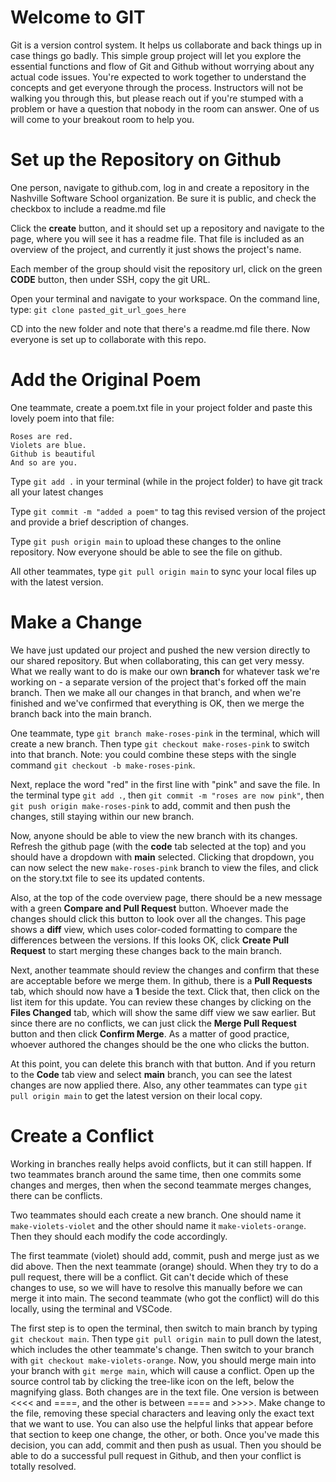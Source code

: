 
# Welcome to GIT

Git is a version control system. It helps us collaborate and back things up in case things go badly. This simple group project will let you explore the essential functions and flow of Git and Github without worrying about any actual code issues. You're expected to work together to understand the concepts and get everyone through the process. Instructors will not be walking you through this, but please reach out if you're stumped with a problem or have a question that nobody in the room can answer. One of us will come to your breakout room to help you.

# Set up the Repository on Github

One person, navigate to github.com, log in and create a repository in the Nashville Software School organization. Be sure it is public, and check the checkbox to include a readme.md file

Click the **create** button, and it should set up a repository and navigate to the page, where you will see it has a readme file. That file is included as an overview of the project, and currently it just shows the project's name.

Each member of the group should visit the repository url, click on the green **CODE** button, then under SSH, copy the git URL.

Open your terminal and navigate to your workspace. On the command line, type: `git clone pasted_git_url_goes_here` 

CD into the new folder and note that there's a readme.md file there. Now everyone is set up to collaborate with this repo.

# Add the Original Poem

One teammate, create a poem.txt file in your project folder and paste this lovely poem into that file:
```
Roses are red.
Violets are blue.
Github is beautiful
And so are you.
```

Type `git add .` in your terminal (while in the project folder) to have git track all your latest changes

Type `git commit -m "added a poem"` to tag this revised version of the project and provide a brief description of changes.

Type `git push origin main` to upload these changes to the online repository. Now everyone should be able to see the file on github.

All other teammates, type `git pull origin main` to sync your local files up with the latest version.

# Make a Change

We have just updated our project and pushed the new version directly to our shared repository. But when collaborating, this can get very messy. What we really want to do is make our own **branch** for whatever task we're working on - a separate version of the project that's forked off the main branch. Then we make all our changes in that branch, and when we're finished and we've confirmed that everything is OK, then we merge the branch back into the main branch.

One teammate, type `git branch make-roses-pink` in the terminal, which will create a new branch. Then type `git checkout make-roses-pink` to switch into that branch. Note: you could combine these steps with the single command `git checkout -b make-roses-pink`.

Next, replace the word "red" in the first line with "pink" and save the file. In the terminal type `git add .`, then `git commit -m "roses are now pink"`, then `git push origin make-roses-pink` to add, commit and then push the changes, still staying within our new branch.

Now, anyone should be able to view the new branch with its changes. Refresh the github page (with the **code** tab selected at the top) and you should have a dropdown with **main** selected. Clicking that dropdown, you can now select the new `make-roses-pink` branch to view the files, and click on the story.txt file to see its updated contents. 

Also, at the top of the code overview page, there should be a new message with a green **Compare and Pull Request** button. Whoever made the changes should click this button to look over all the changes. This page shows a **diff** view, which uses color-coded formatting to compare the differences between the versions. If this looks OK, click **Create Pull Request** to start merging these changes back to the main branch.

Next, another teammate should review the changes and confirm that these are acceptable before we merge them. In github, there is a **Pull Requests** tab, which should now have a **1** beside the text. Click that, then click on the list item for this update. You can review these changes by clicking on the **Files Changed** tab, which will show the same diff view we saw earlier. But since there are no conflicts, we can just click the **Merge Pull Request** button and then click **Confirm Merge**. As a matter of good practice, whoever authored the changes should be the one who clicks the button.

At this point, you can delete this branch with that button. And if you return to the **Code** tab view and select **main** branch, you can see the latest changes are now applied there. Also, any other teammates can type `git pull origin main` to get the latest version on their local copy.

# Create a Conflict

Working in branches really helps avoid conflicts, but it can still happen. If two teammates branch around the same time, then one commits some changes and merges, then when the second teammate merges changes, there can be conflicts. 

Two teammates should each create a new branch. One should name it `make-violets-violet` and the other should name it `make-violets-orange`. Then they should each modify the code accordingly. 

The first teammate (violet) should add, commit, push and merge just as we did above. Then the next teammate (orange) should. When they try to do a pull request, there will be a conflict. Git can't decide which of these changes to use, so we will have to resolve this manually before we can merge it into main. The second teammate (who got the conflict) will do this locally, using the terminal and VSCode.

The first step is to open the terminal, then switch to main branch by typing `git checkout main`. Then type `git pull origin main` to pull down the latest, which includes the other teammate's change. Then switch to your branch with `git checkout make-violets-orange`. Now, you should merge main into your branch with `git merge main`, which will cause a conflict. Open up the source control tab by clicking the tree-like icon on the left, below the magnifying glass. Both changes are in the text file. One version is between <<<< and ====, and the other is between ==== and >>>>. Make change to the file, removing these special characters and leaving only the exact text that we want to use. You can also use the helpful links that appear before that section to keep one change, the other, or both. Once you've made this decision, you can add, commit and then push as usual. Then you should be able to do a successful pull request in Github, and then your conflict is totally resolved.


